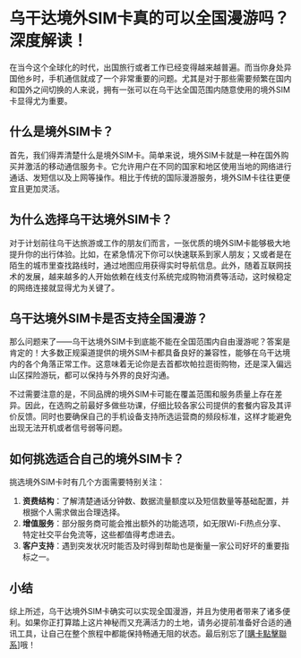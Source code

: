 # 乌干达境外SIM卡真的可以全国漫游吗？深度解读！

在当今这个全球化的时代，出国旅行或者工作已经变得越来越普遍。而当你身处异国他乡时，手机通信就成了一个非常重要的问题。尤其是对于那些需要频繁在国内和国外之间切换的人来说，拥有一张可以在乌干达全国范围内随意使用的境外SIM卡显得尤为重要。

## 什么是境外SIM卡？

首先，我们得弄清楚什么是境外SIM卡。简单来说，境外SIM卡就是一种在国外购买并激活的移动通信服务卡。它允许用户在不同的国家和地区使用当地的网络进行通话、发短信以及上网等操作。相比于传统的国际漫游服务，境外SIM卡往往更便宜且更加灵活。

## 为什么选择乌干达境外SIM卡？

对于计划前往乌干达旅游或工作的朋友们而言，一张优质的境外SIM卡能够极大地提升你的出行体验。比如，在紧急情况下你可以快速联系到家人朋友；又或者是在陌生的城市里查找路线时，通过地图应用获得实时导航信息。此外，随着互联网技术的发展，越来越多的人开始依赖在线支付系统完成购物消费等活动，这时候稳定的网络连接就显得尤为关键了。

## 乌干达境外SIM卡是否支持全国漫游？

那么问题来了——乌干达境外SIM卡到底能不能在全国范围内自由漫游呢？答案是肯定的！大多数正规渠道提供的境外SIM卡都具备良好的兼容性，能够在乌干达境内的各个角落正常工作。这意味着无论你是去首都坎帕拉逛街购物，还是深入偏远山区探险游玩，都可以保持与外界的良好沟通。

不过需要注意的是，不同品牌的境外SIM卡可能在覆盖范围和服务质量上存在差异。因此，在选购之前最好多做些功课，仔细比较各家公司提供的套餐内容及其评价反馈。同时也要确保自己的手机设备支持所选运营商的频段标准，这样才能避免出现无法开机或者信号弱等问题。

## 如何挑选适合自己的境外SIM卡？

挑选境外SIM卡时有几个方面需要特别关注：

1. **资费结构**：了解清楚通话分钟数、数据流量额度以及短信数量等基础配置，并根据个人需求做出合理选择。
2. **增值服务**：部分服务商可能会推出额外的功能选项，如无限Wi-Fi热点分享、特定社交平台免流等，这些都值得考虑进去。
3. **客户支持**：遇到突发状况时能否及时得到帮助也是衡量一家公司好坏的重要指标之一。

## 小结

综上所述，乌干达境外SIM卡确实可以实现全国漫游，并且为使用者带来了诸多便利。如果你正打算踏上这片神秘而又充满活力的土地，请务必提前准备好合适的通讯工具，让自己在整个旅程中都能保持畅通无阻的状态。最后别忘了[[購卡點擊聯系](https://t.me/s/esim1088)]哦！